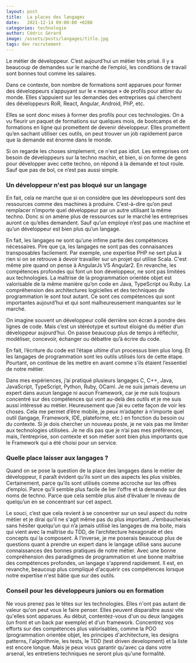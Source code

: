 ```yaml
---
layout: post
title:  La places des langages
date:   2021-12-14 09:00:00 +0200
categories: technologie
author: Cédric Gérard
image: /assets/posts/langages/title.jpg
tags: dev recrutement
---
```


Le métier de développeur. C’est aujourd’hui un métier très prisé. Il y a beaucoup de demandes sur le marché de l’emploi, les conditions de travail sont bonnes tout comme les salaires.

Dans ce contexte, bon nombre de formations sont apparues pour former des développeurs s’appuyant sur le « manque » de profils pour attirer du monde. Elles s’appuient sur les demandes des entreprises qui cherchent des développeurs RoR, React, Angular, Android, PhP, etc.

Elles se sont donc mises à former des profils pour ces technologies. On a vu fleurir un paquet de formations sur quelques mois, de bootcamps et de formations en ligne qui promettent de devenir développeur. Elles promettent qu’en sachant utiliser ces outils, on peut trouver un job rapidement parce que la demande est énorme dans le monde.

Si on regarde les choses simplement, ce n'est pas idiot. Les entreprises ont besoin de développeurs sur la techno machin, et bien, si on forme de gens pour développer avec cette techno, on répond à la demande et tout roule. Sauf que pas de bol, ce n’est pas aussi simple.

### Un développeur n'est pas bloqué sur un langage  

En fait, cela ne marche que si on considère que les développeurs sont des ressources comme des machines à produire. C’est-à-dire qu’on peut remplacer n’importe quel développeur par un autre utilisant la même techno. Donc si on amène plus de ressources sur le marché les entreprises auront ce qu’elles demandent. Sauf qu’un employé n’est pas une machine et qu’un développeur est bien plus qu’un langage.

En fait, les langages ne sont qu’une infime partie des compétences nécessaires. Pire que ça, les langages ne sont pas des connaisances transposables facilement. Par exemple, une expertise PHP ne sert plus à rien si on se retrouve à devoir travailler sur un projet qui utilise Scala. C'est même pire quand on pense à AngularJs VS Angular2. En revanche, les compétences profondes qui font un bon développeur, ne sont pas limitées aux technologies. La maîtrise de la programmation orientée objet est valorisable de la même manière qu’on code en Java, TypeScript ou Ruby. La compréhension des architectures logicielles et des techniques de programmation le sont tout autant. Ce sont ces compétences qui sont importantes aujourd’hui et qui sont malheureusement manquantes sur le marché.

On imagine souvent un développeur collé derrière son écran à pondre des lignes de code. Mais c’est un stéréotype et surtout éloigné du métier d’un développeur aujourd’hui. On passe beaucoup plus de temps à réfléchir, modéliser, concevoir, échanger ou débattre qu’à écrire du code.

En fait, l’écriture du code est l’étape ultime d’un processus bien plus long. Et les langages de programmation sont les outils utilisés lors de cette étape. Pourtant, on continue de les mettre en avant comme s'ils étaient l’essentiel de notre métier.

Dans mes expériences, j’ai pratiqué plusieurs langages C, C++, Java, JavaScript, TypeScript, Python, Ruby, OCaml. Je ne suis jamais devenu un expert dans aucun langage ni aucun Framework, car je me suis toujours concentré sur des compétences qui vont au-delà des outils et je me suis aussi intéressé au métier. Heureusement que j’ai eu cette façon de voir les choses. Cela me permet d’être mobile, je peux m’adapter à n’importe quel outil (langage, Framework, IDE, plateforme, etc.) en fonction du besoin ou du contexte. Si je dois chercher un nouveau poste, je ne vais pas me limiter aux technologies utilisées. Je ne dis pas que je n’ai pas mes préférences, mais, l’entreprise, son contexte et son métier sont bien plus importants que le Framework qui a été choisi pour un service.

### Quelle place laisser aux langages ?

Quand on se pose la question de la place des langages dans le métier de développeur, il paraît évident qu’ils sont un des aspects les plus visibles. Certainement, parce qu’ils sont utilisés comme accroche sur les offres d’emploi. Parce qu’il semble plus facile de lier l’offre et la demande sur des noms de techno. Parce que cela semble plus aisé d’évaluer le niveau de quelqu’un en se concentrant sur cet aspect.

Le souci, c’est que cela revient à se concentrer sur un seul aspect du notre métier et je dirai qu'il ne s'agit même pas du plus important. J’embaucherais sans hésiter quelqu’un qui n’a jamais utilisé les langages de ma boite, mais qui vient avec la maîtrise du TDD, de l’architecture hexagonale et des concepts qui la composent. À l’inverse, je me poserais beaucoup plus de questions quant à prendre un expert dans le langage utilisé sans aucune connaissances des bonnes pratiques de notre métier. Avec une bonne compréhension des paradigmes de programmation et une bonne maîtrise des compétences profondes, un langage s'apprend rapidement. Il est, en revanche, beaucoup plus compliqué d'acquérir ces compétences lorsque notre expertise n'est bâtie que sur des outils.

### Conseil pour les développeurs juniors ou en formation
 
Ne vous prenez pas le têtes sur les technologies. Elles n'ont pas autant de valeur qu'on peut vous le faire penser. Elles peuvent disparaître aussi vite qu'elles sont apparues. Au début, contentez-vous d'un ou deux langages (un front et un back par exemple) et d'un framework. Concentrez vos efforts sur des compétences plus valorisables, comme la POO (programmation orientée objet, les principes d'architecture, les designs patterns, l'algorithmie, les tests, le TDD (test driven development) et la liste est encore longue. Mais je peux vous garantir qu'avec ça dans votre arsenal, les entretiens techniques ne seront plus qu'une formalité.
